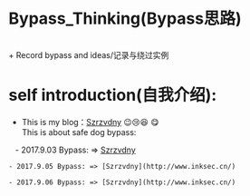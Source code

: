 # Bypass_Thinking(Bypass思路)
  <br />  + Record bypass and ideas/记录与绕过实例
  
# self introduction(自我介绍):
   
+ This is my blog：[Szrzvdny](http://www.inksec.cn/) :wink::cry::laughing: :yum:
</br>This is about safe dog bypass:

    - 2017.9.03 Bypass: => [Szrzvdny](http://www.inksec.cn/)
    
    - 2017.9.05 Bypass: => [Szrzvdny](http://www.inksec.cn/)
    
    - 2017.9.06 Bypass: => [Szrzvdny](http://www.inksec.cn/)
    

  
